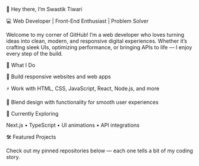 👋 Hey there, I’m Swastik Tiwari


💻 Web Developer | Front-End Enthusiast | Problem Solver


Welcome to my corner of GitHub! I’m a web developer who loves turning ideas into clean, modern, and responsive digital experiences. Whether it’s crafting sleek UIs, optimizing performance, or bringing APIs to life — I enjoy every step of the build.

🚀 What I Do


🧩 Build responsive websites and web apps


⚡ Work with HTML, CSS, JavaScript, React, Node.js, and more


🎨 Blend design with functionality for smooth user experiences


🌱 Currently Exploring


Next.js • TypeScript • UI animations • API integrations


🛠️ Featured Projects


Check out my pinned repositories below — each one tells a bit of my coding story.

